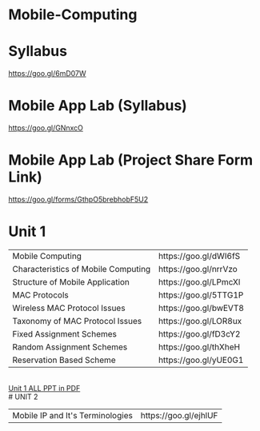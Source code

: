 # Mobile-Computing

# Syllabus
https://goo.gl/6mD07W

# Mobile App Lab (Syllabus)
https://goo.gl/GNnxcO

# Mobile App Lab (Project Share Form Link)
https://goo.gl/forms/GthpO5brebhobF5U2
# Unit 1

<table>
  <tr>
        <td>Mobile Computing</td> 
        <td>https://goo.gl/dWI6fS</td>
  </tr>
  <tr>
        <td>Characteristics of Mobile Computing</td>
        <td>https://goo.gl/nrrVzo</td>
  </tr> 
  <tr>
        <td>Structure of Mobile Application</td>
        <td>https://goo.gl/LPmcXl</td>
  </tr> 
  <tr>
        <td>MAC Protocols</td>
        <td>https://goo.gl/5TTG1P</td>
  </tr>
   <tr>
        <td>Wireless  MAC Protocol  Issues</td>
        <td>https://goo.gl/bwEVT8</td>
  </tr> 
  <tr>
        <td>Taxonomy of MAC Protocol  Issues</td>
        <td>https://goo.gl/LOR8ux</td>
  </tr> 
  
  <tr>
        <td>Fixed Assignment Schemes</td>
        <td>https://goo.gl/fD3cY2</td>
  </tr> 
  <tr>
        <td>Random Assignment Schemes</td>
        <td>https://goo.gl/thXheH</td>
  </tr> 
   <tr>
        <td>Reservation Based Scheme</td>
        <td>https://goo.gl/yUE0G1</td>
  </tr> 
  
</table><br>
<a href="https://goo.gl/qvRaDE">Unit 1 ALL PPT in PDF</a><br>
<!--
CoCubes -- https://docs.google.com/spreadsheets/d/1VyexYoUmlp4kLSAFUKdrGxqsF-SVAtNWsdqNtCnwCro/edit?usp=sharing
-->
# UNIT 2
<table>
   <tr>
        <td>Mobile IP and It's Terminologies</td>
        <td>https://goo.gl/ejhlUF</td>
  </tr> 
</table>
